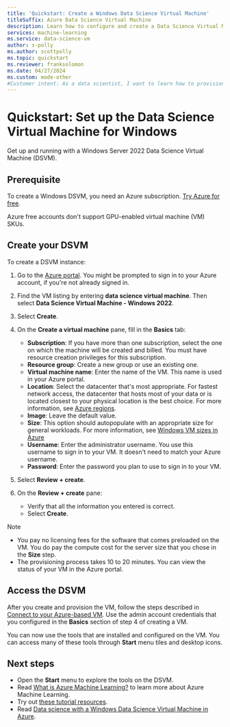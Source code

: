 ```yaml
---
title: 'Quickstart: Create a Windows Data Science Virtual Machine'
titleSuffix: Azure Data Science Virtual Machine
description: Learn how to configure and create a Data Science Virtual Machine on Azure for analytics and machine learning.
services: machine-learning
ms.service: data-science-vm
author: s-polly
ms.author: scottpolly
ms.topic: quickstart
ms.reviewer: franksolomon
ms.date: 04/27/2024
ms.custom: mode-other
#Customer intent: As a data scientist, I want to learn how to provision the Windows DSVM so that I can move my existing workflow to the cloud.
---
```


# Quickstart: Set up the Data Science Virtual Machine for Windows

Get up and running with a Windows Server 2022 Data Science Virtual Machine (DSVM).

## Prerequisite

To create a Windows DSVM, you need an Azure subscription. [Try Azure for free](https://azure.com/free).

Azure free accounts don't support GPU-enabled virtual machine (VM) SKUs.

## Create your DSVM

To create a DSVM instance:

1. Go to the [Azure portal](https://portal.azure.com). You might be prompted to sign in to your Azure account, if you're not already signed in.
1. Find the VM listing by entering **data science virtual machine**. Then select **Data Science Virtual Machine - Windows 2022**.

1. Select **Create**.

1. On the **Create a virtual machine** pane, fill in the **Basics** tab:

      * **Subscription**: If you have more than one subscription, select the one on which the machine will be created and billed. You must have resource creation privileges for this subscription.
      * **Resource group**: Create a new group or use an existing one.
      * **Virtual machine name**: Enter the name of the VM. This name is used in your Azure portal.
      * **Location**: Select the datacenter that's most appropriate. For fastest network access, the datacenter that hosts most of your data or is located closest to your physical location is the best choice. For more information, see [Azure regions](https://azure.microsoft.com/global-infrastructure/regions/).
      * **Image**: Leave the default value.
      * **Size**: This option should autopopulate with an appropriate size for general workloads. For more information, see [Windows VM sizes in Azure](../../virtual-machines/sizes.md)
      * **Username**: Enter the administrator username. You use this username to sign in to your VM. It doesn't need to match your Azure username.
      * **Password**: Enter the password you plan to use to sign in to your VM.
1. Select **Review + create**.
1. On the **Review + create** pane:
   * Verify that all the information you entered is correct.
   * Select **Create**.

> [!NOTE]
> * You pay no licensing fees for the software that comes preloaded on the VM. You do pay the compute cost for the server size that you chose in the **Size** step.
> * The provisioning process takes 10 to 20 minutes. You can view the status of your VM in the Azure portal.

## Access the DSVM

After you create and provision the VM, follow the steps described in [Connect to your Azure-based VM](../../marketplace/azure-vm-create-using-approved-base.md). Use the admin account credentials that you configured in the **Basics** section of step 4 of creating a VM.

You can now use the tools that are installed and configured on the VM. You can access many of these tools through **Start** menu tiles and desktop icons.

## Next steps

* Open the **Start** menu to explore the tools on the DSVM.
* Read [What is Azure Machine Learning?](../overview-what-is-azure-machine-learning.md) to learn more about Azure Machine Learning.
* Try out [these tutorial resources](../index.yml).
* Read [Data science with a Windows Data Science Virtual Machine in Azure](./vm-do-ten-things.md).
